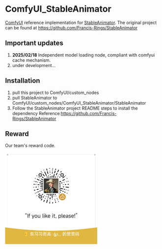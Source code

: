 # ComfyUI_StableAnimator

[ComfyUI](https://github.com/comfyanonymous/ComfyUI) reference implementation for [StableAnimator](https://github.com/Francis-Rings/StableAnimator).
The original project can be found at https://github.com/Francis-Rings/StableAnimator

## Important updates

1. **2025/02/18** Independent model loading node, compliant with comfyui cache mechanism.
2. under development...

## Installation
1. pull this project to ComfyUI/custom_nodes
2. pull StableAnimator to ComfyUI/custom_nodes/ComfyUI_StableAnimator/StableAnimator
3. Follow the StableAnimator project README steps to install the dependency Reference:https://github.com/Francis-Rings/StableAnimator

## Reward
Our team's reward code.

<img src="images/20250219-203952.png" alt="Out team's reward code" width="300">
